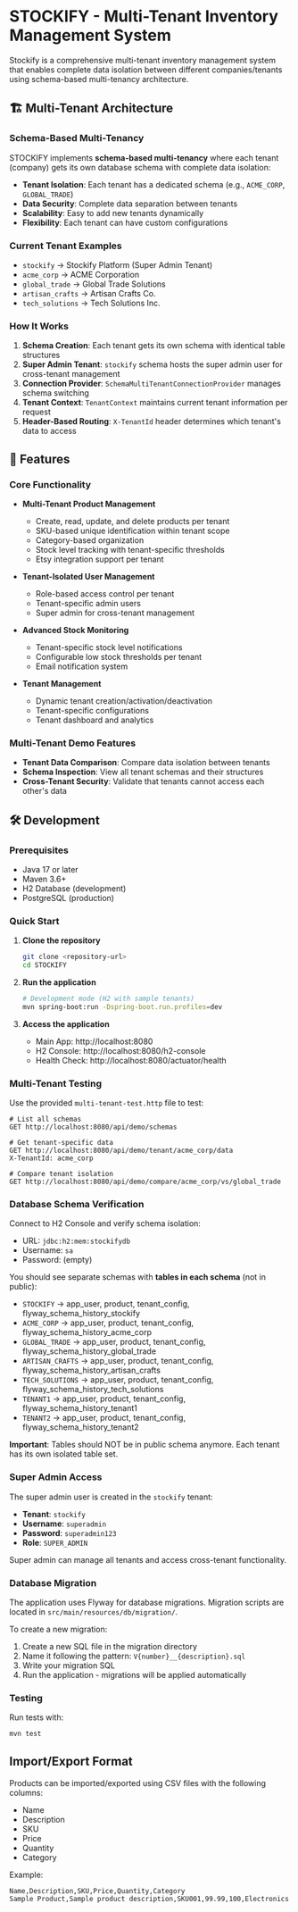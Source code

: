 # STOCKIFY - Multi-Tenant Inventory Management System

Stockify is a comprehensive multi-tenant inventory management system that enables complete data isolation between different companies/tenants using schema-based multi-tenancy architecture.

## 🏗️ Multi-Tenant Architecture

### Schema-Based Multi-Tenancy
STOCKIFY implements **schema-based multi-tenancy** where each tenant (company) gets its own database schema with complete data isolation:

- **Tenant Isolation**: Each tenant has a dedicated schema (e.g., `ACME_CORP`, `GLOBAL_TRADE`)
- **Data Security**: Complete data separation between tenants
- **Scalability**: Easy to add new tenants dynamically
- **Flexibility**: Each tenant can have custom configurations

### Current Tenant Examples
- `stockify` → Stockify Platform (Super Admin Tenant)
- `acme_corp` → ACME Corporation
- `global_trade` → Global Trade Solutions  
- `artisan_crafts` → Artisan Crafts Co.
- `tech_solutions` → Tech Solutions Inc.


### How It Works
1. **Schema Creation**: Each tenant gets its own schema with identical table structures
2. **Super Admin Tenant**: `stockify` schema hosts the super admin user for cross-tenant management
3. **Connection Provider**: `SchemaMultiTenantConnectionProvider` manages schema switching
4. **Tenant Context**: `TenantContext` maintains current tenant information per request
5. **Header-Based Routing**: `X-TenantId` header determines which tenant's data to access

## 🚀 Features

### Core Functionality
- **Multi-Tenant Product Management**
  - Create, read, update, and delete products per tenant
  - SKU-based unique identification within tenant scope
  - Category-based organization
  - Stock level tracking with tenant-specific thresholds
  - Etsy integration support per tenant

- **Tenant-Isolated User Management**
  - Role-based access control per tenant
  - Tenant-specific admin users
  - Super admin for cross-tenant management

- **Advanced Stock Monitoring**
  - Tenant-specific stock level notifications
  - Configurable low stock thresholds per tenant
  - Email notification system

- **Tenant Management**
  - Dynamic tenant creation/activation/deactivation
  - Tenant-specific configurations
  - Tenant dashboard and analytics

### Multi-Tenant Demo Features
- **Tenant Data Comparison**: Compare data isolation between tenants
- **Schema Inspection**: View all tenant schemas and their structures
- **Cross-Tenant Security**: Validate that tenants cannot access each other's data

## 🛠️ Development

### Prerequisites
- Java 17 or later
- Maven 3.6+
- H2 Database (development) 
- PostgreSQL (production)

### Quick Start

1. **Clone the repository**
   ```bash
   git clone <repository-url>
   cd STOCKIFY
   ```

2. **Run the application**
   ```bash
   # Development mode (H2 with sample tenants)
   mvn spring-boot:run -Dspring-boot.run.profiles=dev
   ```

3. **Access the application**
   - Main App: http://localhost:8080
   - H2 Console: http://localhost:8080/h2-console
   - Health Check: http://localhost:8080/actuator/health

### Multi-Tenant Testing

Use the provided `multi-tenant-test.http` file to test:

```http
# List all schemas
GET http://localhost:8080/api/demo/schemas

# Get tenant-specific data
GET http://localhost:8080/api/demo/tenant/acme_corp/data
X-TenantId: acme_corp

# Compare tenant isolation
GET http://localhost:8080/api/demo/compare/acme_corp/vs/global_trade
```

### Database Schema Verification

Connect to H2 Console and verify schema isolation:
- URL: `jdbc:h2:mem:stockifydb`
- Username: `sa` 
- Password: (empty)

You should see separate schemas with **tables in each schema** (not in public):
- `STOCKIFY` → app_user, product, tenant_config, flyway_schema_history_stockify
- `ACME_CORP` → app_user, product, tenant_config, flyway_schema_history_acme_corp
- `GLOBAL_TRADE` → app_user, product, tenant_config, flyway_schema_history_global_trade
- `ARTISAN_CRAFTS` → app_user, product, tenant_config, flyway_schema_history_artisan_crafts
- `TECH_SOLUTIONS` → app_user, product, tenant_config, flyway_schema_history_tech_solutions
- `TENANT1` → app_user, product, tenant_config, flyway_schema_history_tenant1
- `TENANT2` → app_user, product, tenant_config, flyway_schema_history_tenant2

**Important**: Tables should NOT be in public schema anymore. Each tenant has its own isolated table set.

### Super Admin Access

The super admin user is created in the `stockify` tenant:
- **Tenant**: `stockify`
- **Username**: `superadmin`
- **Password**: `superadmin123`
- **Role**: `SUPER_ADMIN`

Super admin can manage all tenants and access cross-tenant functionality.

### Database Migration

The application uses Flyway for database migrations. Migration scripts are located in `src/main/resources/db/migration/`.

To create a new migration:
1. Create a new SQL file in the migration directory
2. Name it following the pattern: `V{number}__{description}.sql`
3. Write your migration SQL
4. Run the application - migrations will be applied automatically

### Testing

Run tests with:
```bash
mvn test
```

## Import/Export Format

Products can be imported/exported using CSV files with the following columns:
- Name
- Description
- SKU
- Price
- Quantity
- Category

Example:
```csv
Name,Description,SKU,Price,Quantity,Category
Sample Product,Sample product description,SKU001,99.99,100,Electronics
```
